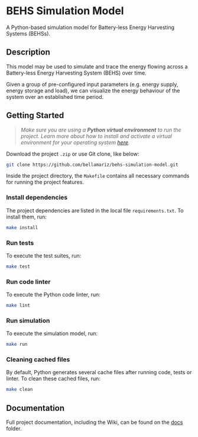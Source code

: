 # BEHS Simulation Model

A Python-based simulation model for Battery-less Energy Harvesting Systems (BEHSs).

## Description

This model may be used to simulate and trace the energy flowing across a Battery-less Energy Harvesting System (BEHS) over time. 

Given a group of pre-configured input parameters (e.g. energy supply, energy storage and load), we can visualize the energy behaviour of the system over an established time period.

## Getting Started

> *Make sure you are using a **Python virtual environment** to run the project. Learn more about how to install and activate a virtual environment for your operating system [here](https://realpython.com/python-virtual-environments-a-primer/).*

Download the project `.zip` or use Git clone, like below:

```sh
git clone https://github.com/bellamariz/behs-simulation-model.git
```

Inside the project directory, the `Makefile` contains all necessary commands for running the project features.

### Install dependencies

The project dependencies are listed in the local file `requirements.txt`. To install them, run:

```sh
make install
```

### Run tests

To execute the test suites, run:

```sh
make test
```

### Run code linter

To execute the Python code linter, run:

```sh
make lint
```

### Run simulation

To execute the simulation model, run:

```sh
make run
```

### Cleaning cached files

By default, Python generates several cache files after running code, tests or linter. To clean these cached files, run:

```sh
make clean
```

## Documentation

Full project documentation, including the Wiki, can be found on the [docs](docs/) folder.